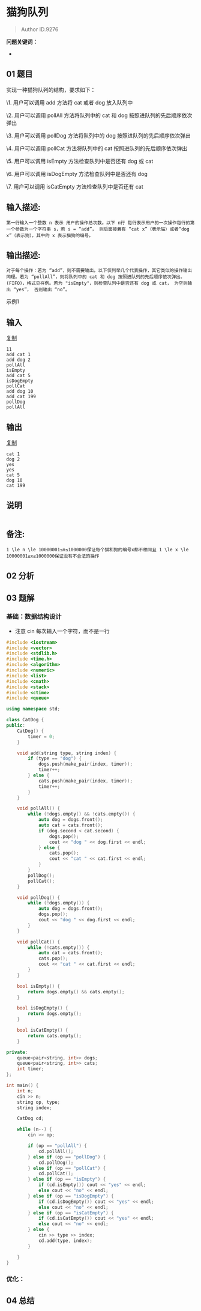 # 猫狗队列
> Author ID.9276 

**问题关键词：**

- 

## 01 题目

实现一种猫狗队列的结构，要求如下：

\1. 用户可以调用 add 方法将 cat 或者 dog 放入队列中

\2. 用户可以调用 pollAll 方法将队列中的 cat 和 dog 按照进队列的先后顺序依次弹出

\3. 用户可以调用 pollDog 方法将队列中的 dog 按照进队列的先后顺序依次弹出

\4. 用户可以调用 pollCat 方法将队列中的 cat 按照进队列的先后顺序依次弹出

\5. 用户可以调用 isEmpty 方法检查队列中是否还有 dog 或 cat

\6. 用户可以调用 isDogEmpty 方法检查队列中是否还有 dog

\7. 用户可以调用 isCatEmpty 方法检查队列中是否还有 cat

## 输入描述:

```
第一行输入一个整数 n 表示 用户的操作总次数。以下 n行 每行表示用户的一次操作每行的第一个参数为一个字符串 s，若 s = “add”， 则后面接着有 “cat x”（表示猫）或者“dog x”（表示狗），其中的 x 表示猫狗的编号。
```

## 输出描述:

```
对于每个操作：若为 “add”，则不需要输出。以下仅列举几个代表操作，其它类似的操作输出同理。若为 “pollAll”，则将队列中的 cat 和 dog 按照进队列的先后顺序依次弹出。(FIFO)，格式见样例。若为 "isEmpty"，则检查队列中是否还有 dog 或 cat， 为空则输出 “yes”， 否则输出 “no”。
```

示例1

## 输入

[复制](javascript:void(0);)

```
11
add cat 1
add dog 2
pollAll
isEmpty
add cat 5
isDogEmpty
pollCat
add dog 10
add cat 199
pollDog
pollAll
```

## 输出

[复制](javascript:void(0);)

```
cat 1
dog 2
yes
yes
cat 5
dog 10
cat 199
```

## 说明

```

```

## 备注:

```
1 \le n \le 10000001≤n≤1000000保证每个猫和狗的编号x都不相同且 1 \le x \le 10000001≤x≤1000000保证没有不合法的操作
```

## 02 分析



## 03 题解

### 基础：数据结构设计

- 注意 cin 每次输入一个字符，而不是一行

```c++
#include <iostream>
#include <vector>
#include <stdlib.h>
#include <time.h>
#include <algorithm>
#include <numeric>
#include <list>
#include <cmath>
#include <stack>
#include <ctime>
#include <queue>

using namespace std;

class CatDog {
public:
    CatDog() {
        timer = 0;
    }

    void add(string type, string index) {
        if (type == "dog") {
            dogs.push(make_pair(index, timer));
            timer++;
        } else {
            cats.push(make_pair(index, timer));
            timer++;
        }
    }

    void pollAll() {
        while (!dogs.empty() && !cats.empty()) {
            auto dog = dogs.front();
            auto cat = cats.front();
            if (dog.second < cat.second) {
                dogs.pop();
                cout << "dog " << dog.first << endl;
            } else {
                cats.pop();
                cout << "cat " << cat.first << endl;
            }
        }
        pollDog();
        pollCat();
    }

    void pollDog() {
        while (!dogs.empty()) {
            auto dog = dogs.front();
            dogs.pop();
            cout << "dog " << dog.first << endl;
        }
    }

    void pollCat() {
        while (!cats.empty()) {
            auto cat = cats.front();
            cats.pop();
            cout << "cat " << cat.first << endl;
        }
    }

    bool isEmpty() {
        return dogs.empty() && cats.empty();
    }

    bool isDogEmpty() {
        return dogs.empty();
    }

    bool isCatEmpty() {
        return cats.empty();
    }

private:
    queue<pair<string, int>> dogs;
    queue<pair<string, int>> cats;
    int timer;
};

int main() {
    int n;
    cin >> n;
    string op, type;
    string index;

    CatDog cd;

    while (n--) {
        cin >> op;

        if (op == "pollAll") {
            cd.pollAll();
        } else if (op == "pollDog") {
            cd.pollDog();
        } else if (op == "pollCat") {
            cd.pollCat();
        } else if (op == "isEmpty") {
            if (cd.isEmpty()) cout << "yes" << endl;
            else cout << "no" << endl;
        } else if (op == "isDogEmpty") {
            if (cd.isDogEmpty()) cout << "yes" << endl;
            else cout << "no" << endl;
        } else if (op == "isCatEmpty") {
            if (cd.isCatEmpty()) cout << "yes" << endl;
            else cout << "no" << endl;
        } else {
            cin >> type >> index;
            cd.add(type, index);
        }

    }
}
```



### 优化：



## 04 总结

